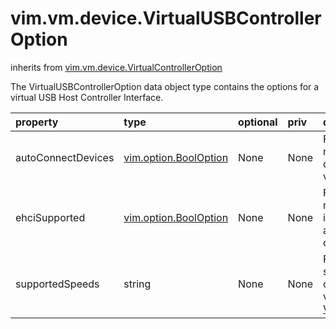 vim.vm.device.VirtualUSBControllerOption
========================================
inherits from [vim.vm.device.VirtualControllerOption](docs/vim.vm.device.VirtualControllerOption.md)


The VirtualUSBControllerOption data object type contains the options   for a virtual USB Host Controller Interface.

| property | type | optional | priv | desc |
|:---------|:-----|:---------|:-----|:-----|
| autoConnectDevices | [vim.option.BoolOption](vim.option.BoolOption.md "vim.option.BoolOption") | None | None | Flag to indicate whether or not the ability to autoconnect devices   is enabled for this virtual USB controller. |
| ehciSupported | [vim.option.BoolOption](vim.option.BoolOption.md "vim.option.BoolOption") | None | None | Flag to indicate whether or not enhanced host controller   interface (USB 2.0) is available on this virtual USB controller. |
| supportedSpeeds | string | None | None | Range of USB device speeds supported by this USB controller type.   Acceptable values are specified at <a href="vim.vm.UsbInfo.Speed.md">VirtualMachineUsbInfoSpeed</a>. |


